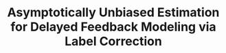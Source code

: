 ---
layout: publication
authors: 'Y. Chen et al.'
title: 'Asymptotically Unbiased Estimation for Delayed Feedback Modeling via Label Correction'
year: '2022'
conference: 'Proceedings of the ACM Web Conference 2022'
---